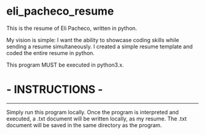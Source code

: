 # eli_pacheco_resume

This is the resume of Eli Pacheco, written in python. 

My vision is simple: I want the ability to showcase coding skills while sending a resume simultaneously. 
I created a simple resume template and coded the entire resume in python.

This program MUST be executed in python3.x.

# - INSTRUCTIONS -
-----------------------
Simply run this program locally.
Once the program is interpreted and executed, a .txt document will be written locally, as my resume.
The .txt document will be saved in the same directory as the program. 

